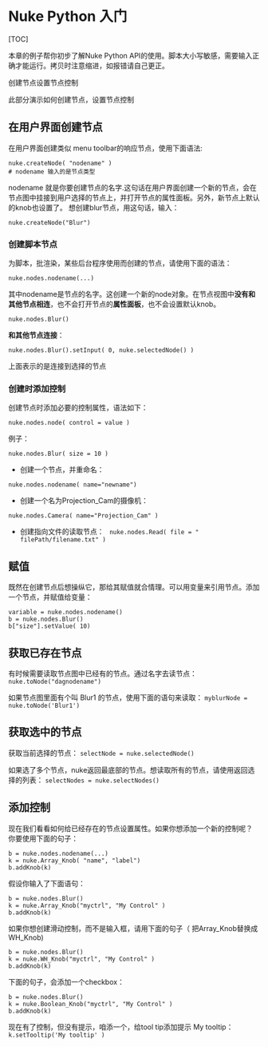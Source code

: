 # Nuke Python 入门

[TOC]

本章的例子帮你初步了解Nuke Python API的使用。脚本大小写敏感，需要输入正确才能运行。拷贝时注意缩进，如报错请自己更正。

创建节点设置节点控制

此部分演示如何创建节点，设置节点控制
## 在用户界面创建节点

在用户界面创建类似 menu toolbar的响应节点，使用下面语法:
```
nuke.createNode( "nodename" )
# nodename 输入的是节点类型
```

nodename 就是你要创建节点的名字.这句话在用户界面创建一个新的节点，会在节点图中挂接到用户选择的节点上，并打开节点的属性面板。另外，新节点上默认的knob也设置了。
想创建blur节点，用这句话，输入：

```
nuke.createNode("Blur")
```
### 创建脚本节点
为脚本，批渲染，某些后台程序使用而创建的节点，请使用下面的语法：
```
nuke.nodes.nodename(...)
```
其中nodename是节点的名字。这创建一个新的node对象。在节点视图中**没有和其他节点相连**，也不会打开节点的**属性面板**，也不会设置默认knob。
```
nuke.nodes.Blur()
```

**和其他节点连接**：
```
nuke.nodes.Blur().setInput( 0, nuke.selectedNode() )
```
上面表示的是连接到选择的节点

### 创建时添加控制

创建节点时添加必要的控制属性，语法如下：
```
nuke.nodes.node( control = value )
```

例子：
```
nuke.nodes.Blur( size = 10 )
```

* 创建一个节点，并重命名：
```
nuke.nodes.nodename( name="newname")
```

* 创建一个名为Projection_Cam的摄像机：
```
nuke.nodes.Camera( name="Projection_Cam" )
```
* 创建指向文件的读取节点：
`
nuke.nodes.Read( file = " filePath/filename.txt" )`

## 赋值

既然在创建节点后想操纵它，那给其赋值就合情理。可以用变量来引用节点。添加一个节点，并赋值给变量：
```
variable = nuke.nodes.nodename()
b = nuke.nodes.Blur()
b["size"].setValue( 10)
```

## 获取已存在节点

有时候需要读取节点图中已经有的节点。通过名字去读节点：
`nuke.toNode("dagnodename")`

如果节点图里面有个叫 Blur1 的节点，使用下面的语句来读取：
`myblurNode = nuke.toNode('Blur1')`
## 获取选中的节点

获取当前选择的节点：
`selectNode = nuke.selectedNode()`

如果选了多个节点，nuke返回最底部的节点。想读取所有的节点，请使用返回选择的列表：
`selectNodes = nuke.selectNodes()`

## 添加控制

现在我们看看如何给已经存在的节点设置属性。如果你想添加一个新的控制呢？ 你要使用下面的句子：
```
b = nuke.nodes.nodename(...)
k = nuke.Array_Knob( "name", "label")
b.addKnob(k)
```

假设你输入了下面语句：
```
b = nuke.nodes.Blur()
k = nuke.Array_Knob("myctrl", "My Control" )
b.addKnob(k)
```

如果你想创建滑动控制，而不是输入框，请用下面的句子（ 把Array_Knob替换成 WH_Knob)
```
b = nuke.nodes.Blur()
k = nuke.WH_Knob("myctrl", "My Control" )
b.addKnob(k)
```

下面的句子，会添加一个checkbox：
```
b = nuke.nodes.Blur()
k = nuke.Boolean_Knob("myctrl", "My Control" )
b.addKnob(k)
```

现在有了控制，但没有提示，咱添一个，给tool tip添加提示 My tooltip：
`k.setTooltip('My tooltip' )`
